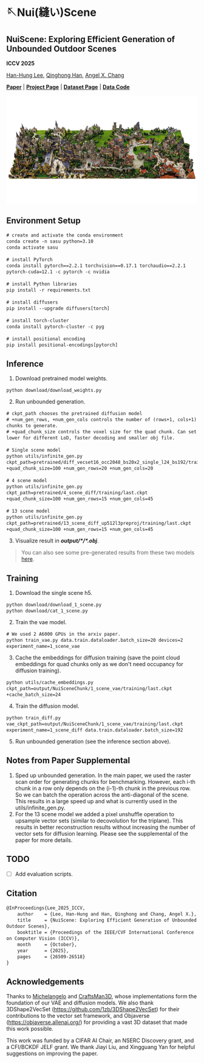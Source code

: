 # 🪡Nui(縫い)Scene

## NuiScene: Exploring Efficient Generation of Unbounded Outdoor Scenes

**ICCV 2025**

[Han-Hung Lee](https://hanhung.github.io/), [Qinghong Han](https://sulley.cc/), [Angel X. Chang](https://angelxuanchang.github.io/)

**[Paper](https://arxiv.org/abs/2503.16375)** | **[Project Page](https://3dlg-hcvc.github.io/NuiScene/)** | **[Dataset Page](https://3dlg-hcvc.github.io/NuiScene43-Dataset/)** | **[Data Code](https://github.com/3dlg-hcvc/NuiScene43-Dataset)**

<img src="docs/static/images/teaser.png" alt="teaser" />

## Environment Setup

```
# create and activate the conda environment
conda create -n sasu python=3.10
conda activate sasu

# install PyTorch
conda install pytorch==2.2.1 torchvision==0.17.1 torchaudio==2.2.1 pytorch-cuda=12.1 -c pytorch -c nvidia

# install Python libraries
pip install -r requirements.txt

# install diffusers
pip install --upgrade diffusers[torch]

# install torch-cluster
conda install pytorch-cluster -c pyg

# install positional encoding
pip install positional-encodings[pytorch]
```

## Inference

1. Download pretrained model weights.
```
python download/download_weights.py
```
2. Run unbounded generation.
```
# ckpt_path chooses the pretrained diffusion model
# +num_gen_rows, +num_gen_cols controls the number of (rows+1, cols+1) chunks to generate.
# +quad_chunk_size controls the voxel size for the quad chunk. Can set lower for different LoD, faster decoding and smaller obj file.

# Single scene model
python utils/infinite_gen.py ckpt_path=pretrained/diff_vecset16_occ2048_bs20x2_single_l24_bs192/training/last.ckpt +quad_chunk_size=100 +num_gen_rows=20 +num_gen_cols=20

# 4 scene model
python utils/infinite_gen.py ckpt_path=pretrained/4_scene_diff/training/last.ckpt +quad_chunk_size=100 +num_gen_rows=15 +num_gen_cols=45

# 13 scene model
python utils/infinite_gen.py ckpt_path=pretrained/13_scene_diff_up512l3preproj/training/last.ckpt +quad_chunk_size=100 +num_gen_rows=15 +num_gen_cols=45
```
3. Visualize result in ***output/\*/\*.obj***.

> You can also see some pre-generated results from these two models [here](https://huggingface.co/3dlg-hcvc/NuiScene/tree/main/examples).

## Training

1. Download the single scene h5.
```
python download/download_1_scene.py
python download/cat_1_scene.py
```
2. Train the vae model.
```
# We used 2 A6000 GPUs in the arxiv paper.
python train_vae.py data.train.dataloader.batch_size=20 devices=2 experiment_name=1_scene_vae
```
3. Cache the embeddings for diffusion training (save the point cloud embeddings for quad chunks only as we don't need occupancy for diffusion training).
```
python utils/cache_embeddings.py ckpt_path=output/NuiSceneChunk/1_scene_vae/training/last.ckpt +cache_batch_size=24
```
4. Train the diffusion model.
```
python train_diff.py vae_ckpt_path=output/NuiSceneChunk/1_scene_vae/training/last.ckpt experiment_name=1_scene_diff data.train.dataloader.batch_size=192
```
5. Run unbounded generation (see the inference section above).

## Notes from Paper Supplemental

1. Sped up unbounded generation. In the main paper, we used the raster scan order for generating chunks for benchmarking. However, each i-th chunk in a row only depends on the (i-1)-th chunk in the previous row. So we can batch the operation across the anti-diagonal of the scene. This results in a large speed up and what is currently used in the utils/infinite_gen.py.
2. For the 13 scene model we added a pixel unshuffle operation to upsample vector sets (similar to decovolution for the triplane). This results in better reconstruction results without increasing the number of vector sets for diffusion learning. Please see the supplemental of the paper for more details.

## TODO

- [ ] Add evaluation scripts.

## Citation

```
@InProceedings{Lee_2025_ICCV,
    author    = {Lee, Han-Hung and Han, Qinghong and Chang, Angel X.},
    title     = {NuiScene: Exploring Efficient Generation of Unbounded Outdoor Scenes},
    booktitle = {Proceedings of the IEEE/CVF International Conference on Computer Vision (ICCV)},
    month     = {October},
    year      = {2025},
    pages     = {26509-26518}
}
```

## Acknowledgements

Thanks to [Michelangelo](https://github.com/NeuralCarver/Michelangelo) and [CraftsMan3D](https://github.com/wyysf-98/CraftsMan3D), whose implementations form the foundation of our VAE and diffusion models. We also thank 3DShape2VecSet (https://github.com/1zb/3DShape2VecSet) for their contributions to the vector set framework, and Objaverse (https://objaverse.allenai.org/) for providing a vast 3D dataset that made this work possible.

This work was funded by a CIFAR AI Chair, an NSERC Discovery grant, and a CFI/BCKDF JELF grant. We thank Jiayi Liu, and Xingguang Yan for helpful suggestions on improving the paper.
